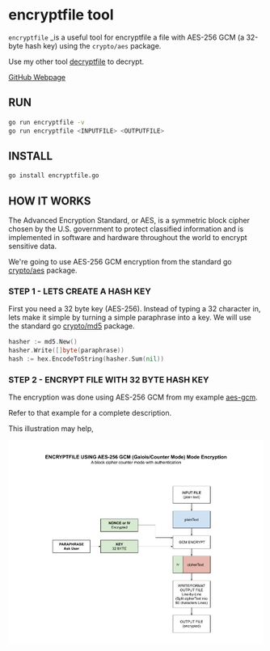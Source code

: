 # encryptfile tool

`encryptfile` _is a useful tool for
encryptfile a file with AES-256 GCM (a 32-byte hash key) using the `crypto/aes` package.

Use my other tool
[decryptfile](https://github.com/JeffDeCola/my-go-tools/tree/master/decryptfile)
to decrypt.

[GitHub Webpage](https://jeffdecola.github.io/my-go-tools/)

## RUN

```bash
go run encryptfile -v
go run encryptfile <INPUTFILE> <OUTPUTFILE>
```

## INSTALL

```bash
go install encryptfile.go
```

## HOW IT WORKS

The Advanced Encryption Standard, or AES, is a symmetric
block cipher chosen by the U.S. government to protect classified
information and is implemented in software and hardware throughout
the world to encrypt sensitive data.

We're going to use AES-256 GCM encryption from the standard go
[crypto/aes](https://golang.org/pkg/crypto/aes/)
package.

### STEP 1 - LETS CREATE A HASH KEY

First you need a 32 byte key (AES-256).  Instead of typing a 32
character in, lets make it simple by turning a simple paraphrase into a key.
We will use the standard go
[crypto/md5](https://golang.org/pkg/crypto/md5/)
package.

```go
hasher := md5.New()
hasher.Write([]byte(paraphrase))
hash := hex.EncodeToString(hasher.Sum(nil))
```

### STEP 2 - ENCRYPT FILE WITH 32 BYTE HASH KEY

The encryption was done using AES-256 GCM from my example
[aes-gcm](https://github.com/JeffDeCola/my-go-examples/tree/master/encryption-decryption/aes-gcm).

Refer to that example for a complete description.

This illustration may help,

![IMAGE - encryptfile - IMAGE](../docs/pics/encryptfile.jpg)
